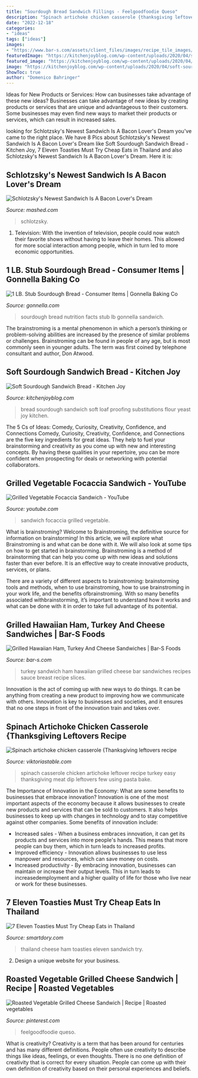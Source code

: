 ```yaml
---
title: "Sourdough Bread Sandwich Fillings - Feelgoodfoodie Queso"
description: "Spinach artichoke chicken casserole {thanksgiving leftovers recipe"
date: "2022-12-18"
categories:
- "ideas"
tags: ["ideas"]
images:
- "https://www.bar-s.com/assets/client_files/images/recipe_tile_images/GRILLED_HAWAIIAN_HAM_AND_TURKEY_SANDWICH_1000x1000.jpg"
featuredImage: "https://kitchenjoyblog.com/wp-content/uploads/2020/04/soft-sourdough-sandwich-loaf-bread-kitchen-joy-0687.jpg"
featured_image: "https://kitchenjoyblog.com/wp-content/uploads/2020/04/soft-sourdough-sandwich-loaf-bread-kitchen-joy-0687.jpg"
image: "https://kitchenjoyblog.com/wp-content/uploads/2020/04/soft-sourdough-sandwich-loaf-bread-kitchen-joy-0687.jpg"
ShowToc: true
author: "Domenico Bahringer"
---
```



Ideas for New Products or Services: How can businesses take advantage of these new ideas?
Businesses can take advantage of new ideas by creating products or services that are unique and advantageous to their customers. Some businesses may even find new ways to market their products or services, which can result in increased sales.

	

		
looking for Schlotzsky&#039;s Newest Sandwich Is A Bacon Lover&#039;s Dream you've came to the right place. We have 8 Pics about Schlotzsky&#039;s Newest Sandwich Is A Bacon Lover&#039;s Dream like Soft Sourdough Sandwich Bread - Kitchen Joy, 7 Eleven Toasties Must Try Cheap Eats in Thailand and also Schlotzsky&#039;s Newest Sandwich Is A Bacon Lover&#039;s Dream. Here it is:
		
    
## Schlotzsky&#039;s Newest Sandwich Is A Bacon Lover&#039;s Dream

<img loading=lazy src="https://www.mashed.com/img/gallery/schlotzskys-newest-sandwich-is-a-bacon-lovers-dream/does-schlotzkys-bacon-cheddar-bun-sound-familiar-1630374745.jpg" onerror="this.onerror=null;this.src='https://tse1.mm.bing.net/th?id=OIP.ZlKcSlCT_bOLcwfh6QIhJAHaEK&amp;pid=15.1';" alt="Schlotzsky&#039;s Newest Sandwich Is A Bacon Lover&#039;s Dream">

_Source: mashed.com_

>schlotzsky. 

	

1. Television: With the invention of television, people could now watch their favorite shows without having to leave their homes. This allowed for more social interaction among people, which in turn led to more economic opportunities.

    
## 1 LB. Stub Sourdough Bread - Consumer Items | Gonnella Baking Co

<img loading=lazy src="https://www.gonnella.com/assets/1/7/Sourdough_Nutrition_Facts.jpg" onerror="this.onerror=null;this.src='https://tse4.mm.bing.net/th?id=OIP.Rb0gA9_Puxa13RPAsJobvQAAAA&amp;pid=15.1';" alt="1 LB. Stub Sourdough Bread - Consumer Items | Gonnella Baking Co">

_Source: gonnella.com_

>sourdough bread nutrition facts stub lb gonnella sandwich. 

	

The brainstroming is a mental phenomenon in which a person’s thinking or problem-solving abilities are increased by the presence of similar problems or challenges. Brainstroming can be found in people of any age, but is most commonly seen in younger adults. The term was first coined by telephone consultant and author, Don Atwood.

    
## Soft Sourdough Sandwich Bread - Kitchen Joy

<img loading=lazy src="https://kitchenjoyblog.com/wp-content/uploads/2020/04/soft-sourdough-sandwich-loaf-bread-kitchen-joy-0687.jpg" onerror="this.onerror=null;this.src='https://tse3.mm.bing.net/th?id=OIP.1FCBzrhRXyQ2TwTLsaGbqQHaKX&amp;pid=15.1';" alt="Soft Sourdough Sandwich Bread - Kitchen Joy">

_Source: kitchenjoyblog.com_

>bread sourdough sandwich soft loaf proofing substitutions flour yeast joy kitchen. 

	

The 5 Cs of Ideas: Comedy, Curiosity, Creativity, Confidence, and Connections
Comedy, Curiosity, Creativity, Confidence, and Connections are the five key ingredients for great ideas. They help to fuel your brainstorming and creativity as you come up with new and interesting concepts. By having these qualities in your repertoire, you can be more confident when prospecting for deals or networking with potential collaborators.

    
## Grilled Vegetable Focaccia Sandwich - YouTube

<img loading=lazy src="https://i.ytimg.com/vi/Get16ufTiL0/maxresdefault.jpg" onerror="this.onerror=null;this.src='https://tse2.mm.bing.net/th?id=OIP.X0nwgPU7IGUZiHDAuRMhbgHaEK&amp;pid=15.1';" alt="Grilled Vegetable Focaccia Sandwich - YouTube">

_Source: youtube.com_

>sandwich focaccia grilled vegetable. 

	

What is brainstroming?
Welcome to Brainstroming, the definitive source for information on brainstorming! In this article, we will explore what Brainstroming is and what can be done with it. We will also look at some tips on how to get started in brainstorming.
Brainstroming is a method of brainstorming that can help you come up with new ideas and solutions faster than ever before. It is an effective way to create innovative products, services, or plans.

There are a variety of different aspects to brainstroming: brainstorming tools and methods, when to use brainstroming, how to use brainstroming in your work life, and the benefits ofbrainstroming. With so many benefits associated withbrainstorming, it’s important to understand how it works and what can be done with it in order to take full advantage of its potential.

    
## Grilled Hawaiian Ham, Turkey And Cheese Sandwiches | Bar-S Foods

<img loading=lazy src="https://www.bar-s.com/assets/client_files/images/recipe_tile_images/GRILLED_HAWAIIAN_HAM_AND_TURKEY_SANDWICH_1000x1000.jpg" onerror="this.onerror=null;this.src='https://tse4.mm.bing.net/th?id=OIP.A6bl7XepjdThC0ir1_TS8QHaHa&amp;pid=15.1';" alt="Grilled Hawaiian Ham, Turkey And Cheese Sandwiches | Bar-S Foods">

_Source: bar-s.com_

>turkey sandwich ham hawaiian grilled cheese bar sandwiches recipes sauce breast recipe slices. 

	

Innovation is the act of coming up with new ways to do things. It can be anything from creating a new product to improving how we communicate with others. Innovation is key to businesses and societies, and it ensures that no one steps in front of the innovation train and takes over.

    
## Spinach Artichoke Chicken Casserole {Thanksgiving Leftovers Recipe

<img loading=lazy src="https://d3cq8m7vadlnho.cloudfront.net/wp-content/uploads/2016/11/spinach-artichoke-chicken-casserole-3.jpg" onerror="this.onerror=null;this.src='https://tse1.mm.bing.net/th?id=OIP.rJavoj01yLKUCn-d4746EQHaLJ&amp;pid=15.1';" alt="Spinach artichoke chicken casserole {Thanksgiving leftovers recipe">

_Source: viktoriastable.com_

>spinach casserole chicken artichoke leftover recipe turkey easy thanksgiving meat dip leftovers few using pasta bake. 

	

The Importance of Innovation in the Economy: What are some benefits to businesses that embrace innovation?
Innovation is one of the most important aspects of the economy because it allows businesses to create new products and services that can be sold to customers. It also helps businesses to keep up with changes in technology and to stay competitive against other companies. Some benefits of innovation include: 
- Increased sales - When a business embraces innovation, it can get its products and services into more people's hands. This means that more people can buy them, which in turn leads to increased profits. 
- Improved efficiency - Innovation allows businesses to use less manpower and resources, which can save money on costs. 
- Increased productivity - By embracing innovation, businesses can maintain or increase their output levels. This in turn leads to increasedemployment and a higher quality of life for those who live near or work for these businesses.

    
## 7 Eleven Toasties Must Try Cheap Eats In Thailand

<img loading=lazy src="https://smartdory.com/wp-content/uploads/2018/04/7-Eleven-Thailand-Toasties_Ham-Cheese-e1578590945131.jpg" onerror="this.onerror=null;this.src='https://tse3.mm.bing.net/th?id=OIP.6rzDGlnVV2tmFnRsvdexNQAAAA&amp;pid=15.1';" alt="7 Eleven Toasties Must Try Cheap Eats in Thailand">

_Source: smartdory.com_

>thailand cheese ham toasties eleven sandwich try. 

	

2. Design a unique website for your business.

    
## Roasted Vegetable Grilled Cheese Sandwich | Recipe | Roasted Vegetables

<img loading=lazy src="https://i.pinimg.com/736x/f9/07/8e/f9078e56731216cd25dab88da5c6dcc2.jpg" onerror="this.onerror=null;this.src='https://tse4.mm.bing.net/th?id=OIP.C2JBcPdQQLPfuc6cxD5SxwHaLH&amp;pid=15.1';" alt="Roasted Vegetable Grilled Cheese Sandwich | Recipe | Roasted vegetables">

_Source: pinterest.com_

>feelgoodfoodie queso. 

	

What is creativity?
Creativity is a term that has been around for centuries and has many different definitions. People often use creativity to describe things like ideas, feelings, or even thoughts. There is no one definition of creativity that is correct for every situation. People can come up with their own definition of creativity based on their personal experiences and beliefs.

